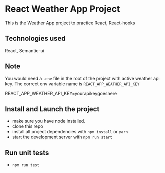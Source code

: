 # React Weather App Project

This is the Weather App project to practice React, React-hooks

## Technologies used

React, Semantic-ui

## Note

You would need a `.env` file in the root of the project with active weather api key.
The correct env variable name is `REACT_APP_WEATHER_API_KEY`

REACT_APP_WEATHER_API_KEY=yourapikeygoeshere

## Install and Launch the project

- make sure you have node installed.
- clone this repo
- install all project dependencies with `npm install` or `yarn`
- start the development server with `npm run start`

## Run unit tests

- `npm run test`

